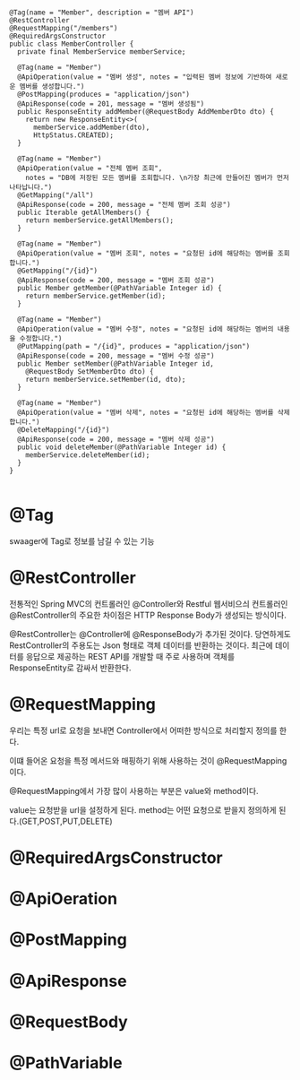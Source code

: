<pre>
<code>
@Tag(name = "Member", description = "멤버 API")
@RestController
@RequestMapping("/members")
@RequiredArgsConstructor
public class MemberController {
  private final MemberService memberService;

  @Tag(name = "Member")
  @ApiOperation(value = "멤버 생성", notes = "입력된 멤버 정보에 기반하여 새로운 멤버를 생성합니다.")
  @PostMapping(produces = "application/json")
  @ApiResponse(code = 201, message = "멤버 생성됨")
  public ResponseEntity<Member> addMember(@RequestBody AddMemberDto dto) {
    return new ResponseEntity<>(
      memberService.addMember(dto),
      HttpStatus.CREATED);
  }

  @Tag(name = "Member")
  @ApiOperation(value = "전체 멤버 조회",
    notes = "DB에 저장된 모든 멤버를 조회합니다. \n가장 최근에 만들어진 멤버가 먼저 나타납니다.")
  @GetMapping("/all")
  @ApiResponse(code = 200, message = "전체 멤버 조회 성공")
  public Iterable<Member> getAllMembers() {
    return memberService.getAllMembers();
  }

  @Tag(name = "Member")
  @ApiOperation(value = "멤버 조회", notes = "요청된 id에 해당하는 멤버를 조회합니다.")
  @GetMapping("/{id}")
  @ApiResponse(code = 200, message = "멤버 조회 성공")
  public Member getMember(@PathVariable Integer id) {
    return memberService.getMember(id);
  }

  @Tag(name = "Member")
  @ApiOperation(value = "멤버 수정", notes = "요청된 id에 해당하는 멤버의 내용을 수정합니다.")
  @PutMapping(path = "/{id}", produces = "application/json")
  @ApiResponse(code = 200, message = "멤버 수정 성공")
  public Member setMember(@PathVariable Integer id,
    @RequestBody SetMemberDto dto) {
    return memberService.setMember(id, dto);
  }

  @Tag(name = "Member")
  @ApiOperation(value = "멤버 삭제", notes = "요청된 id에 해당하는 멤버를 삭제합니다.")
  @DeleteMapping("/{id}")
  @ApiResponse(code = 200, message = "멤버 삭제 성공")
  public void deleteMember(@PathVariable Integer id) {
    memberService.deleteMember(id);
  }
}
</code>
</pre>

# @Tag
swaager에 Tag로 정보를 남길 수 있는 기능

# @RestController
전통적인 Spring MVC의 컨트롤러인 @Controller와 Restful 웹서비으싀 컨트롤러인 @RestController의 주요한 차이점은 HTTP Response Body가 생성되는 방식이다.

@RestController는 @Controller에 @ResponseBody가 추가된 것이다. 당연하게도 RestController의 주용도는 Json 형태로 객체 데이터를 반환하는 것이다. 최근에 데이터를 응답으로 제공하는 REST API를 개발할 때 주로 사용하며 객체를 ResponseEntity로 감싸서 반환한다.

# @RequestMapping
우리는 특정 url로 요청을 보내면 Controller에서 어떠한 방식으로 처리할지 정의를 한다.

이떄 들어온 요청을 특정 메서드와 매핑하기 위해 사용하는 것이 @RequestMapping이다.

@RequestMapping에서 가장 많이 사용하는 부분은 value와 method이다.

value는 요청받을 url을 설정하게 된다. method는 어떤 요청으로 받을지 정의하게 된다.(GET,POST,PUT,DELETE)

# @RequiredArgsConstructor

# @ApiOeration

# @PostMapping

# @ApiResponse

# @RequestBody

# @PathVariable
  
